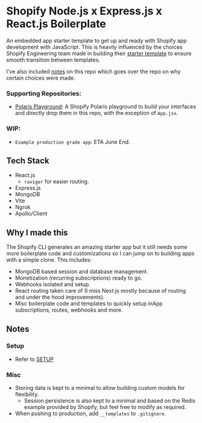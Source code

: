 # Shopify Node.js x Express.js x React.js Boilerplate

An embedded app starter template to get up and ready with Shopify app development with JavaScript. This is heavily influenced by the choices Shopify Engineering team made in building their [starter template](https://github.com/Shopify/shopify-app-template-node) to ensure smooth transition between templates.

I've also included [notes](/NOTES.md) on this repo which goes over the repo on why certain choices were made.

### Supporting Repositories:

- [Polaris Playground](https://github.com/kinngh/shopify-polaris-playground): A Shopify Polaris playground to build your interfaces and directly drop them in this repo, with the exception of `App.jsx`.

### WIP:

- `Example production grade app`: ETA June End.

## Tech Stack

- React.js
  - `raviger` for easier routing.
- Express.js
- MongoDB
- Vite
- Ngrok
- Apollo/Client

## Why I made this

The Shopify CLI generates an amazing starter app but it still needs some more boilerplate code and customizations so I can jump on to building apps with a simple clone. This includes:

- MongoDB based session and database management.
- Monetization (recurring subscriptions) ready to go.
- Webhooks isolated and setup.
- React routing taken care of (I miss Next.js mostly because of routing and under the hood improvements).
- Misc boilerplate code and templates to quickly setup inApp subscriptions, routes, webhooks and more.

## Notes

### Setup

- Refer to [SETUP](/SETUP.md)

### Misc

- Storing data is kept to a minimal to allow building custom models for flexibility.
  - Session persistence is also kept to a minimal and based on the Redis example provided by Shopify, but feel free to modify as required.
- When pushing to production, add `__templates` to `.gitignore`.
